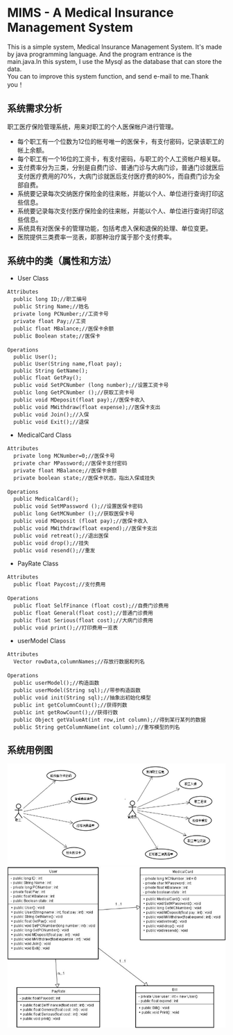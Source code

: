 # MIMS - A Medical Insurance Management System

This is a simple system, Medical Insurance Management System. It's made by java programming language.
And the program entrance is the main.java.In this system, I use the Mysql as the database that can store the data.<br>
You can to improve this system function, and send e-mail to me.Thank you！

## 系统需求分析
职工医疗保险管理系统，用来对职工的个人医保帐户进行管理。
* 每个职工有一个位数为12位的帐号唯一的医保卡，有支付密码，记录该职工的帐上余额。
* 每个职工有一个16位的工资卡，有支付密码，与职工的个人工资帐户相关联。
* 支付费率分为三类，分别是自费门诊、普通门诊与大病门诊，普通门诊就医后支付医疗费用的70%，大病门诊就医后支付医疗费的80%，而自费门诊为全部自费。
* 系统要记录每次交纳医疗保险金的往来帐，并能以个人、单位进行查询打印这些信息。
* 系统要记录每次支付医疗保险金的往来帐，并能以个人、单位进行查询打印这些信息。
* 系统具有对医保卡的管理功能，包括考虑入保和退保的处理、单位变更。
* 医院提供三类费率一览表，即那种治疗属于那个支付费率。

## 系统中的类（属性和方法）
* User Class
```
Attributes
  public long ID;//职工编号
  public String Name;//姓名
  private long PCNumber;//工资卡号
  private float Pay;//工资
  public float MBalance;//医保卡余额
  public Boolean state;//医保卡
  
Operations
  public User();
  public User(String name,float pay);
  public String GetName();
  public float GetPay();
  public void SetPCNumber (long number);//设置工资卡号
  public long GetPCNumber ();//获取工资卡号
  public void MDeposit(float pay);//医保卡收入
  public void MWithdraw(float expense);//医保卡支出
  public void Join();//入保
  public void Exit();//退保

```
* MedicalCard Class
```
Attributes
  private long MCNumber=0;//医保卡号
  private char MPassword;//医保卡支付密码
  private float MBalance;//医保卡余额
  private boolean state;//医保卡状态，指出入保或挂失
  
Operations
  public MedicalCard();
  public void SetMPassword ();//设置医保卡密码
  public long GetMCNumber ();//获取医保卡号
  public void MDeposit (float pay);//医保卡收入
  public void MWithdraw(float expend);//医保卡支出
  public void retreat();//退出医保
  public void drop();//挂失
  public void resend();//重发

```
* PayRate Class
```
Attributes
  public float Paycost;//支付费用
  
Operations 
  public float SelfFinance (float cost);//自费门诊费用
  public float General(float cost);//普通门诊费用
  public float Serious(float cost);//大病门诊费用
  public void print();//打印费用一览表

```
* userModel Class
```
Attributes
  Vector rowData,columnNames;//存放行数据和列名
  
Operations
  public userModel();//构造函数
  public userModel(String sql);//带参构造函数
  public void init(String sql);//抽象出初始化模型
  public int getColumnCount();//获得列数
  public int getRowCount();//获得行数
  public Object getValueAt(int row,int column);//得到某行某列的数据
  public String getColumnName(int column);//重写模型的列名

```
## 系统用例图
![用例图](https://github.com/amateur-RD/MIMS/raw/master/系统截图/UserCase.JPG "用例图")
![关联图](https://github.com/amateur-RD/MIMS/raw/master/系统截图/关联.JPG "用例对应关系图")
